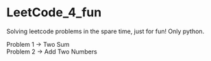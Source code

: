 # LeetCode_4_fun

Solving leetcode problems in the spare time, just for fun! Only python.

Problem 1 -> Two Sum <br>
Problem 2 -> Add Two Numbers
